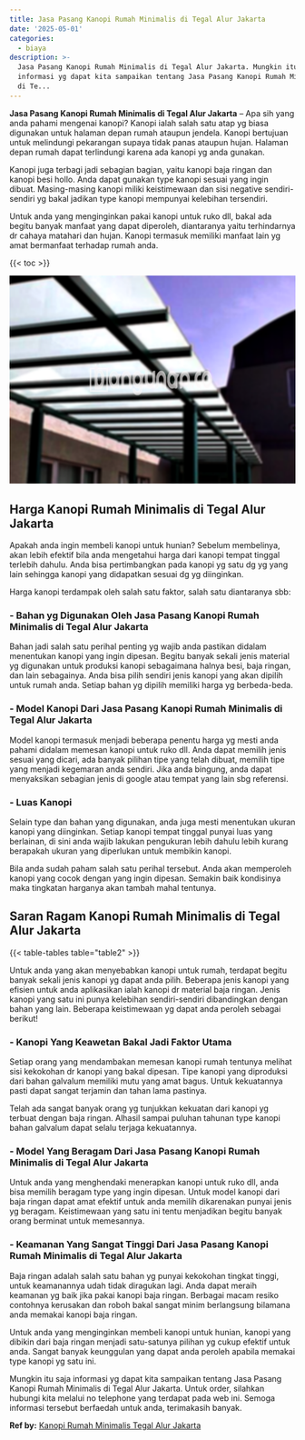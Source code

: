 ```yaml
---
title: Jasa Pasang Kanopi Rumah Minimalis di Tegal Alur Jakarta
date: '2025-05-01'
categories:
  - biaya
description: >-
  Jasa Pasang Kanopi Rumah Minimalis di Tegal Alur Jakarta. Mungkin itu saja
  informasi yg dapat kita sampaikan tentang Jasa Pasang Kanopi Rumah Minimalis
  di Te...
---
```


**Jasa Pasang Kanopi Rumah Minimalis di Tegal Alur Jakarta** – Apa sih yang anda pahami mengenai kanopi? Kanopi ialah salah satu atap yg biasa digunakan untuk halaman depan rumah ataupun jendela. Kanopi bertujuan untuk melindungi pekarangan supaya tidak panas ataupun hujan. Halaman depan rumah dapat terlindungi karena ada kanopi yg anda gunakan.

Kanopi juga terbagi jadi sebagian bagian, yaitu kanopi baja ringan dan kanopi besi hollo. Anda dapat gunakan type kanopi sesuai yang ingin dibuat. Masing-masing kanopi miliki keistimewaan dan sisi negative sendiri-sendiri yg bakal jadikan type kanopi mempunyai kelebihan tersendiri.

Untuk anda yang menginginkan pakai kanopi untuk ruko dll, bakal ada begitu banyak manfaat yang dapat diperoleh, diantaranya yaitu terhindarnya dr cahaya matahari dan hujan. Kanopi termasuk memiliki manfaat lain yg amat bermanfaat terhadap rumah anda.

{{< toc >}}

![Jasa Pasang Kanopi Rumah Minimalis di Tegal Alur Jakarta](/images/harga-kanopi-minimalis-07.png)

## Harga Kanopi Rumah Minimalis di Tegal Alur Jakarta

Apakah anda ingin membeli kanopi untuk hunian? Sebelum membelinya, akan lebih efektif bila anda mengetahui harga dari kanopi tempat tinggal terlebih dahulu. Anda bisa pertimbangkan pada kanopi yg satu dg yg yang lain sehingga kanopi yang didapatkan sesuai dg yg diinginkan.

Harga kanopi terdampak oleh salah satu faktor, salah satu diantaranya sbb:

### \- Bahan yg Digunakan Oleh Jasa Pasang Kanopi Rumah Minimalis di Tegal Alur Jakarta

Bahan jadi salah satu perihal penting yg wajib anda pastikan didalam menentukan kanopi yang ingin dipesan. Begitu banyak sekali jenis material yg digunakan untuk produksi kanopi sebagaimana halnya besi, baja ringan, dan lain sebagainya. Anda bisa pilih sendiri jenis kanopi yang akan dipilih untuk rumah anda. Setiap bahan yg dipilih memiliki harga yg berbeda-beda.

### \- Model Kanopi Dari Jasa Pasang Kanopi Rumah Minimalis di Tegal Alur Jakarta

Model kanopi termasuk menjadi beberapa penentu harga yg mesti anda pahami didalam memesan kanopi untuk ruko dll. Anda dapat memilih jenis sesuai yang dicari, ada banyak pilihan tipe yang telah dibuat, memilih tipe yang menjadi kegemaran anda sendiri. Jika anda bingung, anda dapat menyaksikan sebagian jenis di google atau tempat yang lain sbg referensi.

### \- Luas Kanopi

Selain type dan bahan yang digunakan, anda juga mesti menentukan ukuran kanopi yang diinginkan. Setiap kanopi tempat tinggal punyai luas yang berlainan, di sini anda wajib lakukan pengukuran lebih dahulu lebih kurang berapakah ukuran yang diperlukan untuk membikin kanopi.

Bila anda sudah paham salah satu perihal tersebut. Anda akan memperoleh kanopi yang cocok dengan yang ingin dipesan. Semakin baik kondisinya maka tingkatan harganya akan tambah mahal tentunya.

## Saran Ragam Kanopi Rumah Minimalis di Tegal Alur Jakarta

{{< table-tables table="table2" >}}

Untuk anda yang akan menyebabkan kanopi untuk rumah, terdapat begitu banyak sekali jenis kanopi yg dapat anda pilih. Beberapa jenis kanopi yang efisien untuk anda aplikasikan ialah kanopi dr material baja ringan. Jenis kanopi yang satu ini punya kelebihan sendiri-sendiri dibandingkan dengan bahan yang lain. Beberapa keistimewaan yg dapat anda peroleh sebagai berikut!

### \- Kanopi Yang Keawetan Bakal Jadi Faktor Utama

Setiap orang yang mendambakan memesan kanopi rumah tentunya melihat sisi kekokohan dr kanopi yang bakal dipesan. Tipe kanopi yang diproduksi dari bahan galvalum memiliki mutu yang amat bagus. Untuk kekuatannya pasti dapat sangat terjamin dan tahan lama pastinya.

Telah ada sangat banyak orang yg tunjukkan kekuatan dari kanopi yg terbuat dengan baja ringan. Alhasil sampai puluhan tahunan type kanopi bahan galvalum dapat selalu terjaga kekuatannya.

### \- Model Yang Beragam Dari Jasa Pasang Kanopi Rumah Minimalis di Tegal Alur Jakarta

Untuk anda yang menghendaki menerapkan kanopi untuk ruko dll, anda bisa memilih beragam type yang ingin dipesan. Untuk model kanopi dari baja ringan dapat amat efektif untuk anda memilih dikarenakan punyai jenis yg beragam. Keistimewaan yang satu ini tentu menjadikan begitu banyak orang berminat untuk memesannya.

### \- Keamanan Yang Sangat Tinggi Dari Jasa Pasang Kanopi Rumah Minimalis di Tegal Alur Jakarta

Baja ringan adalah salah satu bahan yg punyai kekokohan tingkat tinggi, untuk keamanannya udah tidak diragukan lagi. Anda dapat meraih keamanan yg baik jika pakai kanopi baja ringan. Berbagai macam resiko contohnya kerusakan dan roboh bakal sangat minim berlangsung bilamana anda memakai kanopi baja ringan.

Untuk anda yang menginginkan membeli kanopi untuk hunian, kanopi yang dibikin dari baja ringan menjadi satu-satunya pilihan yg cukup efektif untuk anda. Sangat banyak keunggulan yang dapat anda peroleh apabila memakai type kanopi yg satu ini.

Mungkin itu saja informasi yg dapat kita sampaikan tentang Jasa Pasang Kanopi Rumah Minimalis di Tegal Alur Jakarta. Untuk order, silahkan hubungi kita melalui no telephone yang terdapat pada web ini. Semoga informasi tersebut berfaedah untuk anda, terimakasih banyak.

**Ref by:**  [Kanopi Rumah Minimalis Tegal Alur Jakarta](https://id.wikipedia.org/wiki/Kanopi)
